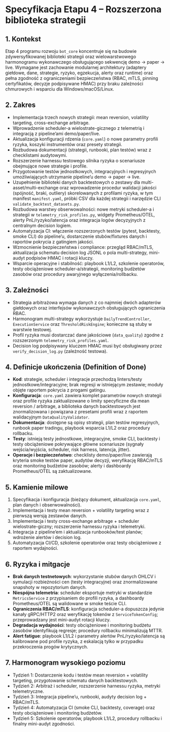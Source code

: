 # Specyfikacja Etapu 4 – Rozszerzona biblioteka strategii

## 1. Kontekst
Etap 4 programu rozwoju `bot_core` koncentruje się na budowie zdywersyfikowanej biblioteki strategii oraz wielowarstwowego harmonogramu wykonawczego obsługującego sekwencję demo → paper → live. Wymagane jest zachowanie modularnej architektury (adaptery giełdowe, dane, strategie, ryzyko, egzekucja, alerty oraz runtime) oraz pełna zgodność z ograniczeniami bezpieczeństwa (RBAC, mTLS, pinning certyfikatów, decyzje podpisywane HMAC) przy braku zależności chmurowych i wsparciu dla Windows/macOS/Linux.

## 2. Zakres
- Implementacja trzech nowych strategii: mean reversion, volatility targeting, cross-exchange arbitrage.
- Wprowadzenie scheduler-a wielostrate-gicznego z telemetrią i integracją z pipeline’ami demo/paper/live.
- Aktualizacja konfiguracji rdzenia (`core.yaml`) o nowe parametry profili ryzyka, koszyki instrumentów oraz presety strategii.
- Rozbudowa dokumentacji (strategii, runbooki, plan testów) wraz z checklistami audytowymi.
- Rozszerzenie harnessu testowego silnika ryzyka o scenariusze obejmujące nowe strategie i profile.
- Przygotowanie testów jednostkowych, integracyjnych i regresyjnych umożliwiających utrzymanie pipeline’u demo → paper → live.
- Uzupełnienie biblioteki danych backtestowych o zestawy dla multi-asset/multi-exchange oraz wprowadzenie procedur walidacji jakości (spójność, braki, outliery) skorelowanych z profilami ryzyka, w tym manifest `manifest.yaml`, próbki CSV dla każdej strategii i narzędzie CLI `validate_backtest_datasets.py`.
- Rozbudowa warstwy obserwowalności: nowe metryki scheduler-a i strategii w `telemetry_risk_profiles.py`, widgety Prometheus/OTEL, alerty PnL/ryzyko/latencja oraz integracja logów decyzyjnych z centralnym decision logiem.
- Automatyzacja CI: włączenie rozszerzonych testów (pytest, backtesty, smoke CLI) do pipeline’u, dostarczenie stubów/fixtures danych i raportów pokrycia z gatingiem jakości.
- Wzmocnienie bezpieczeństwa i compliance: przegląd RBAC/mTLS, aktualizacja schematu decision log JSONL o pola multi-strategy, mini-audyt podpisów HMAC i rotacji kluczy.
- Wsparcie operacyjne i stabilność: playbook L1/L2, szkolenie operatorów, testy obciążeniowe scheduler-a/strategii, monitoring budżetów zasobów oraz procedury awaryjnego wyłączenia/rollbacku.

## 3. Zależności
- Strategia arbitrażowa wymaga danych z co najmniej dwóch adapterów giełdowych oraz interfejsów wykonawczych obsługujących ograniczenia RBAC.
- Harmonogram multi-strategy wykorzystuje `DailyTrendController`, `ExecutionService` oraz `ThresholdRiskEngine`; konieczne są stuby w warstwie testowej.
- Profil ryzyka musi dostarczać dane jakościowe (`data_quality`) zgodne z rozszerzonym `telemetry_risk_profiles.yaml`.
- Decision log podpisywany kluczem HMAC musi być obsługiwany przez `verify_decision_log.py` (zależność testowa).

## 4. Definicje ukończenia (Definition of Done)
- **Kod**: strategie, scheduler i integracje przechodzą linters/testy jednostkowe/integracyjne; brak regresji w istniejącym zestawie; moduły objęte raportem pokrycia z progami gatingu.
- **Konfiguracja**: `core.yaml` zawiera komplet parametrów nowych strategii oraz profile ryzyka zaktualizowane o limity specyficzne dla mean reversion / arbitrage, a biblioteka danych backtestowych jest znormalizowana i powiązana z presetami profili wraz z raportem walidacyjnym `DataQualityValidator`.
- **Dokumentacja**: dostępne są opisy strategii, plan testów regresyjnych, runbook paper tradingu, playbook wsparcia L1/L2 oraz procedury rollbacku.
- **Testy**: istnieją testy jednostkowe, integracyjne, smoke CLI, backtesty i testy obciążeniowe pokrywające główne scenariusze (sygnały wejścia/wyjścia, scheduler, risk harness, latencja, jitter).
- **Operacje i bezpieczeństwo**: checklisty demo/paper/live zawierają kryteria smoke testów paper, audytów decyzji, weryfikację RBAC/mTLS oraz monitoring budżetów zasobów; alerty i dashboardy Prometheus/OTEL są zaktualizowane.

## 5. Kamienie milowe
1. Specyfikacja i konfiguracja (bieżący dokument, aktualizacja `core.yaml`, plan danych i obserwowalności).
2. Implementacja i testy mean reversion + volatility targeting wraz z pierwszą wersją zestawów danych.
3. Implementacja i testy cross-exchange arbitrage + scheduler wielostrate-giczny; rozszerzenie harnessu ryzyka i telemetryki.
4. Integracja z pipeline’em i aktualizacja runbooków/test planów; wdrożenie alertów i decision log.
5. Automatyzacja CI/CD, szkolenie operatorów oraz testy obciążeniowe z raportem wydajności.

## 6. Ryzyka i mitgacje
- **Brak danych testnetowych**: wykorzystanie stubów danych OHLCV i symulacji rozbieżności cen (testy integracyjne) oraz znormalizowane snapshoty w repozytorium danych.
- **Niespójna telemetria**: scheduler eksportuje metryki w standardzie `MetricsService` z przypisaniem do profili ryzyka, a dashboardy Prometheus/OTEL są walidowane w smoke teście CLI.
- **Ograniczenia RBAC/mTLS**: konfiguracja scheduler-a dopuszcza jedynie kanały gRPC/HTTP2 oraz weryfikację tokenów z `ServiceTokenConfig`; przeprowadzany jest mini-audyt rotacji kluczy.
- **Degradacja wydajności**: testy obciążeniowe i monitoring budżetu zasobów identyfikują regresje; procedury rollbacku minimalizują MTTR.
- **Alert fatigue**: playbook L1/L2 i parametry alertów PnL/ryzyko/latencja są kalibrowane pod profile ryzyka, z eskalacją tylko w przypadku przekroczenia progów krytycznych.

## 7. Harmonogram wysokiego poziomu
- Tydzień 1: Dostarczenie kodu i testów mean reversion + volatility targeting, przygotowanie schematu danych backtestowych.
- Tydzień 2: Arbitraż i scheduler, rozszerzenie harnessu ryzyka, metryki telemetryczne.
- Tydzień 3: Integracja pipeline’u, runbooki, audyty decision log + RBAC/mTLS.
- Tydzień 4: Automatyzacja CI (smoke CLI, backtesty, coverage) oraz testy obciążeniowe i monitoring budżetów.
- Tydzień 5: Szkolenie operatorów, playbook L1/L2, procedury rollbacku i finalny mini-audyt zgodności.

